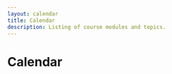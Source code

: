 ```yaml
---
layout: calendar
title: Calendar
description: Listing of course modules and topics.
---
```


# Calendar


<div id='calendar'
     class='calendar'
     data-weeks="{{site.num_weeks}}"
     data-start-date="{{site.start_date}}">
</div>
